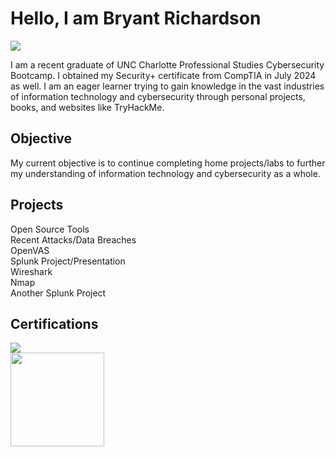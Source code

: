 # Hello, I am Bryant Richardson
<a href="https://linkedin.com/in/bryant-richardson-pbr"><img src="https://img.shields.io/badge/-LinkedIn-0072b1?&style=for-the-badge&logo=linkedin&logoColor=white" /></a>


I am a recent graduate of UNC Charlotte Professional Studies Cybersecurity Bootcamp. I obtained my Security+ certificate from CompTIA in July 2024 as well. I am an eager learner trying to gain knowledge in the vast industries of information technology and cybersecurity through personal projects, books, and websites like TryHackMe. 

## Objective
My current objective is to continue completing home projects/labs to further my understanding of information technology and cybersecurity as a whole.

## Projects
Open Source Tools <br>
Recent Attacks/Data Breaches<br>
OpenVAS<br>
Splunk Project/Presentation<br>
Wireshark<br>
Nmap<br>
Another Splunk Project<br>




## Certifications
<div>
<a href="https://www.credly.com/earner/earned/badge/d56cceb9-5bcf-4137-afa6-7ea731bd6eb9"><img src="https://img.shields.io/badge/-Security%2B-FF0000?&style=for-the-badge&logo=CompTIA&logoColor=white" />
</div>
<a href="https://www.credly.com/badges/eda21a8c-55cb-47d0-87af-fa2dccd0c6c0"><img src="https://images.credly.com/size/680x680/images/79938e10-2a3d-420f-85b8-1ec555616ab0/CE_Cert_Badge_CYBER-01.png" width="150" length="200" />

